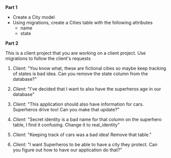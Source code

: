
**Part 1**

- Create a City model
- Using migrations, create a Cities table with the following attributes
  - name
  - state

**Part 2**

This is a client project that you are working on a client project. Use migrations to follow the client's requests

1. *Client*: "You know what, these are fictional cities so maybe keep tracking of states is bad idea. Can you remove the state column from the database?"

2. *Client*: "I've decided that I want to also have the superheros age in our database"

3. *Client*: "This application should also have information for cars. Superheros drive too! Can you make that update?"

4. *Client*: "Secret identity is a bad name for that column on the superhero table, I find it confusing. Change it to real_identity"

5. *Client*: "Keeping track of cars was a bad idea! Remove that table."

6. *Client*: "I want Superheros to be able to have a city they protect. Can you figure out how to have our application do that?"
